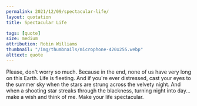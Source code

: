 ```yaml
---
permalink: 2021/12/09/spectacular-life/
layout: quotation
title: Spectacular Life

tags: [quote]
size: medium
attribution: Robin Williams
thumbnail: "/img/thumbnails/microphone-420x255.webp"
alttext: quote
---
```


Please, don't worry so much. Because in the end, none of us have very long on this Earth. Life is fleeting. And if you're ever distressed, cast your eyes to the summer sky when the
stars are strung across the velvety night. And when a shooting star streaks through the
blackness, turning night into day... make a wish and think of me. Make your life spectacular.
